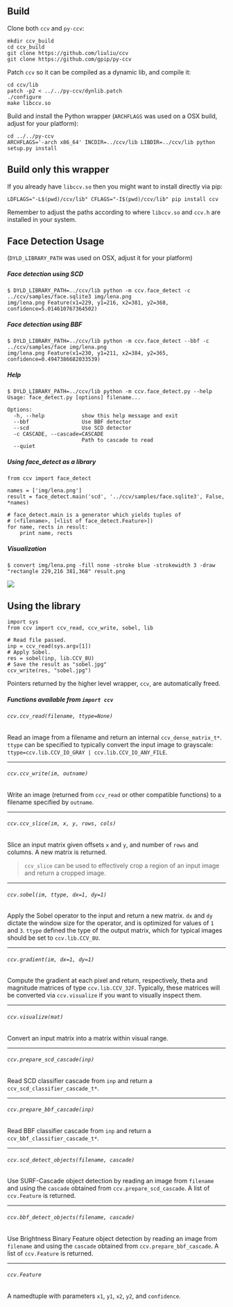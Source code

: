 ## Build

Clone both `ccv` and `py-ccv`:

```
mkdir ccv_build
cd ccv_build
git clone https://github.com/liuliu/ccv
git clone https://github.com/gpip/py-ccv
```

Patch `ccv` so it can be compiled as a dynamic lib, and compile it:

```
cd ccv/lib
patch -p2 < ../../py-ccv/dynlib.patch
./configure
make libccv.so
```

Build and install the Python wrapper (`ARCHFLAGS` was used on a OSX build, adjust for your platform):

```
cd ../../py-ccv
ARCHFLAGS='-arch x86_64' INCDIR=../ccv/lib LIBDIR=../ccv/lib python setup.py install
```

## Build only this wrapper

If you already have `libccv.so` then you might want to install directly via pip:

```
LDFLAGS="-L$(pwd)/ccv/lib" CFLAGS="-I$(pwd)/ccv/lib" pip install ccv
```

Remember to adjust the paths according to where `libccv.so` and `ccv.h` are installed in your system.


## Face Detection Usage

(`DYLD_LIBRARY_PATH` was used on OSX, adjust it for your platform)

##### Face detection using SCD

```
$ DYLD_LIBRARY_PATH=../ccv/lib python -m ccv.face_detect -c ../ccv/samples/face.sqlite3 img/lena.png
img/lena.png Feature(x1=229, y1=216, x2=381, y2=368, confidence=5.014610767364502)
```

##### Face detection using BBF

```
$ DYLD_LIBRARY_PATH=../ccv/lib python -m ccv.face_detect --bbf -c ../ccv/samples/face img/lena.png
img/lena.png Feature(x1=230, y1=211, x2=384, y2=365, confidence=0.4947386682033539)
```

##### Help

```
$ DYLD_LIBRARY_PATH=../ccv/lib python -m ccv.face_detect.py --help
Usage: face_detect.py [options] filename...

Options:
  -h, --help            show this help message and exit
  --bbf                 Use BBF detector
  --scd                 Use SCD detector
  -c CASCADE, --cascade=CASCADE
                        Path to cascade to read
  --quiet
```

##### Using face_detect as a library

```
from ccv import face_detect

names = ['img/lena.png']
result = face_detect.main('scd', '../ccv/samples/face.sqlite3', False, *names)

# face_detect.main is a generator which yields tuples of
# (<filename>, [<list of face_detect.Feature>])
for name, rects in result:
    print name, rects
```


##### Visualization

```
$ convert img/lena.png -fill none -stroke blue -strokewidth 3 -draw "rectangle 229,216 381,368" result.png
```

![](http://i.imgur.com/yzcxwqk.png)


## Using the library

```
import sys
from ccv import ccv_read, ccv_write, sobel, lib

# Read file passed.
inp = ccv_read(sys.argv[1])
# Apply Sobel.
res = sobel(inp, lib.CCV_8U)
# Save the result as "sobel.jpg"
ccv_write(res, "sobel.jpg")
```

Pointers returned by the higher level wrapper, `ccv`, are automatically freed.

##### Functions available from `import ccv`

###### `ccv.ccv_read(filename, ttype=None)`
Read an image from a filename and return an internal `ccv_dense_matrix_t*`.
`ttype` can be specified to typically convert the input image to grayscale: `ttype=ccv.lib.CCV_IO_GRAY | ccv.lib.CCV_IO_ANY_FILE`.

---

###### `ccv.ccv_write(im, outname)`
Write an image (returned from `ccv_read` or other compatible functions) to a filename specified by `outname`.

---

###### `ccv.ccv_slice(im, x, y, rows, cols)`
Slice an input matrix given offsets `x` and `y`, and number of `rows` and columns. A new matrix is returned.

> `ccv_slice` can be used to effectively crop a region of an input image and return a cropped image.

---

###### `ccv.sobel(im, ttype, dx=1, dy=1)`
Apply the Sobel operator to the input and return a new matrix. `dx` and `dy` dictate the window size for the operator, and is optimized for values of `1` and `3`. `ttype` defined the type of the output matrix, which for typical images should be set to `ccv.lib.CCV_8U`.

---

###### `ccv.gradient(im, dx=1, dy=1)`
Compute the gradient at each pixel and return, respectively, theta and magnitude matrices of type `ccv.lib.CCV_32F`. Typically, these matrices will be converted via `ccv.visualize` if you want to visually inspect them.

---

###### `ccv.visualize(mat)`
Convert an input matrix into a matrix within visual range.

---

###### `ccv.prepare_scd_cascade(inp)`
Read SCD classifier cascade from `inp` and return a `ccv_scd_classifier_cascade_t*`.

---

###### `ccv.prepare_bbf_cascade(inp)`
Read BBF classifier cascade from `inp` and return a `ccv_bbf_classifier_cascade_t*`.

---

###### `ccv.scd_detect_objects(filename, cascade)`
Use SURF-Cascade object detection by reading an image from `filename` and using the `cascade` obtained from `ccv.prepare_scd_cascade`. A list of `ccv.Feature` is returned.

---

###### `ccv.bbf_detect_objects(filename, cascade)`
Use Brightness Binary Feature object detection by reading an image from `filename` and using the `cascade` obtained from `ccv.prepare_bbf_cascade`. A list of `ccv.Feature` is returned.

---

###### `ccv.Feature`
A namedtuple with parameters `x1`, `y1`, `x2`, `y2`, and `confidence`.
